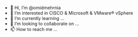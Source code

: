- 👋 Hi, I’m @omidmehrnia
- 👀 I’m interested in CISCO & Microsoft & VMware® vSphere
- 🌱 I’m currently learning ...
- 💞️ I’m looking to collaborate on ...
- 📫 How to reach me ...

<!---
omidmehrnia/omidmehrnia is a ✨ special ✨ repository because its `README.md` (this file) appears on your GitHub profile.
You can click the Preview link to take a look at your changes.
--->
